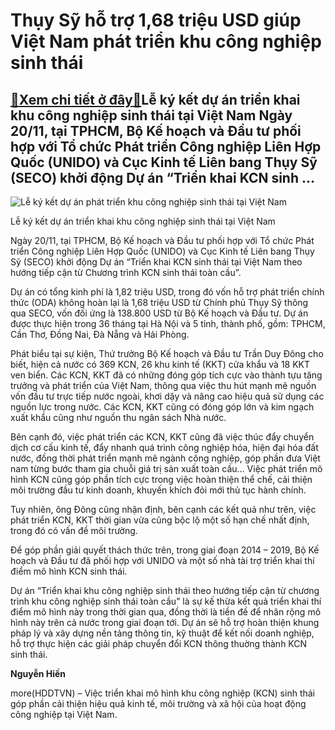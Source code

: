 Thụy Sỹ hỗ trợ 1,68 triệu USD giúp Việt Nam phát triển khu công nghiệp sinh thái
================================================================================

[:gift:Xem chi tiết ở đây:gift:](https://hddtvn.com/thuy-sy-ho-tro-168-trieu-usd-giup-viet-nam-phat-trien-khu-cong-nghiep-sinh-thai/)Lễ ký kết dự án triển khai khu công nghiệp sinh thái tại Việt Nam Ngày 20/11, tại TPHCM, Bộ Kế hoạch và Đầu tư phối hợp với Tổ chức Phát triển Công nghiệp Liên Hợp Quốc (UNIDO) và Cục Kinh tế Liên bang Thụy Sỹ (SECO) khởi động Dự án “Triển khai KCN sinh …
---------------------------------------------------------------------------------------------------------------------------------------------------------------------------------------------------------------------------------------------------------------





![Lễ ký kết dự án phát triển khu công nghiệp sinh thái tại Việt Nam](https://hddtvn.com/wp-content/uploads/2021/01/5403_ky_ket.jpg "Lễ ký kết dự án phát triển khu công nghiệp sinh thái tại Việt Nam")


Lễ ký kết dự án triển khai khu công nghiệp sinh thái tại Việt Nam



Ngày 20/11, tại TPHCM, Bộ Kế hoạch và Đầu tư phối hợp với Tổ chức Phát triển Công nghiệp Liên Hợp Quốc (UNIDO) và Cục Kinh tế Liên bang Thụy Sỹ (SECO) khởi động Dự án “Triển khai KCN sinh thái tại Việt Nam theo hướng tiếp cận từ Chương trình KCN sinh thái toàn cầu”.


Dự án có tổng kinh phí là 1,82 triệu USD, trong đó vốn hỗ trợ phát triển chính thức (ODA) không hoàn lại là 1,68 triệu USD từ Chính phủ Thụy Sỹ thông qua SECO, vốn đối ứng là 138.800 USD từ Bộ Kế hoạch và Đầu tư. Dự án được thực hiện trong 36 tháng tại Hà Nội và 5 tỉnh, thành phố, gồm: TPHCM, Cần Thơ, Đồng Nai, Đà Nẵng và Hải Phòng.


Phát biểu tại sự kiện, Thứ trưởng Bộ Kế hoạch và Đầu tư Trần Duy Đông cho biết, hiện cả nước có 369 KCN, 26 khu kinh tế (KKT) cửa khẩu và 18 KKT ven biển. Các KCN, KKT đã có những đóng góp tích cực vào thành tựu tăng trưởng và phát triển của Việt Nam, thông qua việc thu hút mạnh mẽ nguồn vốn đầu tư trực tiếp nước ngoài, khơi dậy và nâng cao hiệu quả sử dụng các nguồn lực trong nước. Các KCN, KKT cũng có đóng góp lớn và kim ngạch xuất khẩu cũng như nguồn thu ngân sách Nhà nước.


Bên cạnh đó, việc phát triển các KCN, KKT cũng đã việc thúc đẩy chuyển dịch cơ cấu kinh tế, đẩy nhanh quá trình công nghiệp hóa, hiện đại hóa đất nước, đồng thời phát triển mạnh mẽ ngành công nghiệp, góp phần đưa Việt nam từng bước tham gia chuỗi giá trị sản xuất toàn cầu… Việc phát triển mô hình KCN cũng góp phần tích cực trong việc hoàn thiện thể chế, cải thiện môi trường đầu tư kinh doanh, khuyến khích đỏi mới thủ tục hành chính.


Tuy nhiên, ông Đông cũng nhận định, bên cạnh các kết quả như trên, việc phát triển KCN, KKT thời gian vừa cũng bộc lộ một số hạn chế nhất định, trong đó có vấn đề môi trường.


Để góp phần giải quyết thách thức trên, trong giai đoạn 2014 – 2019, Bộ Kế hoạch và Đầu tư đã phối hợp với UNIDO và một số nhà tài trợ triển khai thí điểm mô hình KCN sinh thái.


Dự án “Triển khai khu công nghiệp sinh thái theo hướng tiếp cận từ chương trình khu công nghiệp sinh thái toàn cầu” là sự kế thừa kết quả triển khai thí điểm mô hình này trong thời gian qua, đồng thời là tiền đề để nhân rộng mô hình này trên cả nước trong giai đoạn tới. Dự án sẽ hỗ trợ hoàn thiện khung pháp lý và xây dựng nền tảng thông tin, kỹ thuật để kết nối doanh nghiệp, hỗ trợ thực hiện các giải pháp chuyển đổi KCN thông thuờng thành KCN sinh thái.




**Nguyễn Hiền**



more(HDDTVN) – Việc triển khai mô hình khu công nghiệp (KCN) sinh thái góp phần cải thiện hiệu quả kinh tế, môi trường và xã hội của hoạt động công nghiệp tại Việt Nam.

